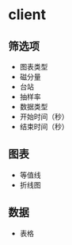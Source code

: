 # client
## 筛选项  
+ 图表类型
+ 磁分量 
+ 台站 
+ 抽样率 
+ 数据类型 
+ 开始时间（秒） 
+ 结束时间（秒）

## 图表
+ 等值线 
+ 折线图

## 数据
+ 表格
